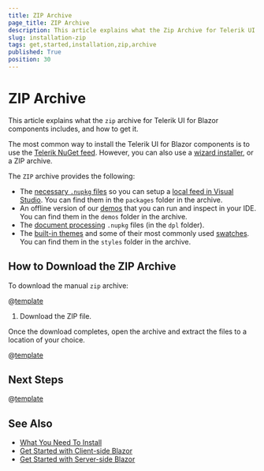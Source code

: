 ```yaml
---
title: ZIP Archive
page_title: ZIP Archive
description: This article explains what the Zip Archive for Telerik UI for Blazor components includes, and how to get it.
slug: installation-zip
tags: get,started,installation,zip,archive
published: True
position: 30
---
```


# ZIP Archive

This article explains what the `zip` archive for Telerik UI for Blazor components includes, and how to get it.

The most common way to install the Telerik UI for Blazor components is to use the [Telerik NuGet feed](slug:installation/nuget). However, you can also use a [wizard installer](slug:installation-msi), or a ZIP archive.

The `ZIP` archive provides the following:

* The [necessary `.nupkg` files](slug:getting-started/what-you-need) so you can setup a [local feed in Visual Studio](#set-up-a-local-nuget-feed-in-visual-studio). You can find them in the `packages` folder in the archive.
* An offline version of our [demos](https://demos.telerik.com/blazor-ui) that you can run and inspect in your IDE. You can find them in the `demos` folder in the archive.
* The [document processing](slug:dpl-in-blazor) `.nupkg` files (in the `dpl` folder).
* The [built-in themes](slug:themes-overview) and some of their most commonly used [swatches](slug:themes-overview#basics). You can find them in the `styles` folder in the archive.

## How to Download the ZIP Archive

To download the manual `zip` archive:

@[template](/_contentTemplates/common/get-started.md#navigate-account)

1. Download the ZIP file.

Once the download completes, open the archive and extract the files to a location of your choice.

@[template](/_contentTemplates/common/get-started.md#setup-local-feed-vs)

## Next Steps

@[template](/_contentTemplates/common/get-started.md#after-install)


## See Also

* [What You Need To Install](slug:getting-started/what-you-need)
* [Get Started with Client-side Blazor](slug:getting-started/client-side)
* [Get Started with Server-side Blazor](slug:getting-started/server-side)

